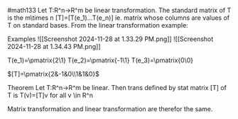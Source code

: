 #math133 
Let T:R^n->R^m be linear transformation. The standard matrix of T is the m\times n [T]=[T(e_1)...T(e_n)] ie. matrix whose columns are values of T on standard bases. From the linear transformation example:

Examples
![[Screenshot 2024-11-28 at 1.33.29 PM.png]]
![[Screenshot 2024-11-28 at 1.34.43 PM.png]]

T(e_1)=\pmatrix{2\\1}
T(e_2)=\pmatrix{-1\\1}
T(e_3)=\pmatrix{0\\0}

$[T]=\pmatrix{2&-1&0\\1&1&0}$


Theorem
Let T:R^n->R^m be linear. Then trans defined by stat matrix [T] of T is 
T(v)=[T]v for all v \in R^n

Matrix transformation and linear transformation are therefor the same. 


